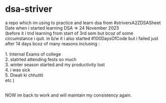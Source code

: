# dsa-striver
a repo which im using to practice and learn dsa from #striversA2ZDSASheet <br>
Date when i started learning DSA => 24 November 2023 <br> (before it i trid learning from start of 3rd sem but bcoz of some circumstance i quit. in b/w it i also started #100DaysOfCode but i failed just after 14 days bcoz of many reasons inclusing :
<br> <br> 1. Internal Exams of college <br> 2. statrted attending fests so much <br>3. winter season started and my productivity lost <br>4. i was sick <br>5. Diwali ki chhuttii <br> etc
 )

 <br> 
NOW im back to work and will maintain my consistency again. <br> 

